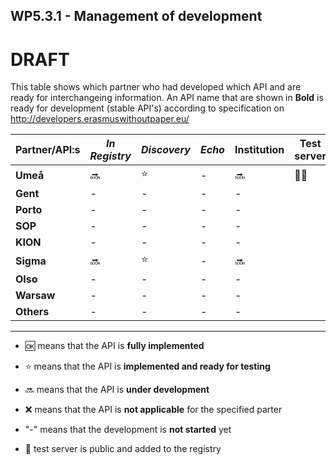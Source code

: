 ## WP5.3.1 - Management of development 

# DRAFT

This table shows which partner who had developed which API and are ready for interchangeing information. An API name that are shown in **Bold** is ready for development (stable API's) according to specification on http://developers.erasmuswithoutpaper.eu/



| Partner/API:s | *In Registry* | *Discovery* | *Echo* | **Institution** | Test server |
| ------------- | -----------   | ----------- | ------ | --------------- | ----------- |
| **Umeå**      | :soon:        | :star:      | -      | :soon:          | :link::soon:|
| **Gent**      |     -         |   -         | -      |    -            |             |
| **Porto**     |     -         |   -         | -      |    -            |             |
| **SOP**       |     -         |   -         | -      |    -            |             |
| **KION**      |     -         |   -         | -      |    -            |             |
| **Sigma**     | :soon:        | :star:      | -      | :soon:          |             |
| **Olso**      |     -         |   -         | -      |    -            |             |
| **Warsaw**    |     -         |   -         | -      |    -            |             |
| **Others**    |     -         |   -         | -      |    -            |             |

---
* :ok: means that the API is **fully implemented**
* :star: means that the API is **implemented and ready for testing**
* :soon: means that the API is **under development**
* :x: means that the API is **not applicable** for the specified parter 
* "-" means that the development is **not started** yet

* :link: test server is public and added to the registry 
